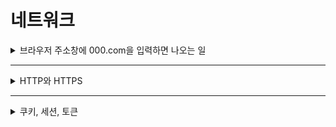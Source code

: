 # 네트워크

<details>
<summary>브라우저 주소창에 000.com을 입력하면 나오는 일</summary>
<div>

어느정도 깊이로 대답할지는 고민하셔야 합니다.

여기서는 가장 일반적인 "대학교"에서 배웠던 수준으로 서술했습니다.(dhcp, arp, dns, tcp, http)

<details>
<summary>DHCP</summary>
<div>

먼저 자신이 사용할 수 있는 ip주소를 얻어야 합니다, 이때 자신의 mac주소는 이미 알고있습니다.(mac주소는 하드웨어에 박혀있습니다)

DHCP는 요청(discover), 제공(offer), 진짜 사용해도 되는지 확인(request), 확인(ack) 단계로 진행됩니다.

DHCP 클라이언트는 브로드캐스트하게 요청 패킷을 뿌립니다.(DHCP는 응용계층 그러니까 맨 위 계층 프로토콜입니다)

하위 프로토콜로는 UDP로 전송하는데, 연결성을 보장할 필요가 없기 때문입니다.

그 이유는 애초에 DHCP 요청 패킷을 받은 머신은 자신이 DHCP 서버가 아니면 drop하기 때문이구요.

자신이 DHCP 서버(보통은 라우터입니다)라면 offer 패킷을 전송합니다.(이렇게 DHCP 서버는 클라이언트의 mac주소와 ip주소를 알게됩니다)

offer 패킷에는 dns의 ip, 서브넷 마스크, 해당 ip의 사용가능 기간(임대하기 때문입니다. DHCP는 애초에 동적 할당!) 등이 적혀있습니다.

이 과정에서 DHCP서버는 보통 라우터이니 first hop 라우터의 ip 주소도 알게 됩니다



</div>
</details>

<details>
<summary>ARP</summary>
<div>

이제 first hop 라우터의 mac 주소를 얻어와야 합니다.(arp는 인터넷 계층입니다. 맨아래보다 하나 위)

클라이언트는 브로드캐스트하게 arp 요청 패킷을 뿌립니다.

요청 패킷을 받은 머신을 패킷을 한번 깝니다. 그리고 적혀있는 ip 주소가 자신과 다르면 drop하고 같으면 reply합니다.

이렇게 알아온 mac 주소는 first hop router의 주소입니다.

그러니까 이 주소는 hop을 뛰면 바뀝니다.

</div>
</details>

<details>
<summary>DNS</summary>
<div>

주소창에 입력했던 주소에 해당하는 ip 주소를 얻어와야 합니다.(DNS는 어플리케이션 계층, 맨 위)

먼저 로컬 DNS에서 ip 주소가 있는지 찾고 없으면 외부 DNS 서버에 질의를 보냅니다.(이건 DHCP에서 얻어왔던 주소입니다.)

DNS는 계층적인 구조로 구성되어 있습니다. 루트에서부터 아래로 요청을 내리면서 ip 주소를 찾습니다.

000.com 이라 하면 . -> com. -> com.000 이런식으로 점점 내려갑니다.

</div>
</details>

<details>
<summary>TCP</summary>
<div>

DNS에서 얻어온 ip 주소에 해당하는 머신과 tcp 통신을 시작합니다.(전송계층, 위에서 2번째)

연결은 먼저 3-way hand shaking을 통해 수립됩니다.

syn-ack/syn-ack 이런 과정을 통해 연결이 수립되고, 이때 MSS와 윈도우 사이즈, isn을 정하게 됩니다.

MSS : 세그먼트 최대 사이즈입니다. 이때 세그먼트란 TCP 페이로드(데이터)의 크기입니다.

window size : tcp 패킷을 2개 보내면 2, 4개씩 보내면 4 이런식입니다. 이는 슬라이딩 윈도우 방식(흐름제어)으로 전송되기 때문에 설정합니다.

isn : 처음으로 쓰게될 시퀀스넘버(seq)입니다. 랜덤하게 생성됩니다.

연결이 수립되고 나면 패킷을 보내고 ack를 받는 과정으로 데이터를 전송합니다.

slow start라는 방식(혼잡제어)으로 시작하는데 아주 작은 윈도우 사이즈에서 시작해서 지수적으로 빠르게 증가시킵니다.

이러다 타임아웃에 의한 패킷 loss가 감지되면 윈도우 사이즈를 초기화 합니다.

다만 같은 ack 넘버가 3번 수신되게 되면, 타임아웃보다는 긍정적인 신호로 해석하고 fast-retransmit(오류제어)을 하게 됩니다.

연결 종료는 4-way hand shaking을 통해 합니다.

fin-ack-fin-ack 이런식으로 진행됩니다.

</div>
</details>

</div>
</details>
<hr>
<details>
<summary>HTTP와 HTTPS</summary>

<div>

기본적인 HTTP와 버전별 차이 그리고 ssl 핸드쉐이킹, 대칭키와 비대칭키 통신에 대해 설명합니다.

<details>
<summary>HTTP</summary>

<div>

### HTTP란
HTTP는 어플리케이션 계층 프로토콜입니다.

특징은 무상태, 비연결성입니다. 데이터 한번 전송하고 연결을 끊습니다.

GET, POST, PUS, DELETE, PATCH 등의 메소드가 있습니다.(이는 일종의 CRUD)

여기 헤더에 쿠키가 담겨있습니다.

참고로 쿠키는 도메인 단위로 구분됩니. a.com != b.com, a.com == mail.a.com(포트 달라도 도메인 같으면 공유가 됩니다!!)

### 버전별 차이

HTTP 1.1부터 keep-alive가 적용되었습니다.

매번 tcp부터 시작하는게 아니라 한번 열어둔 커넥션으로 하나 전송, 다음꺼 전송... 이렇게 진행합니다.

2부터는 멀티 플렉싱을 지원합니다. 하나의 커넥션 여러 파일을 쪼개서 싹 섞어서 보냅니다.

2에서는 서버 푸시도 지원합니다. html에 포함된 css, 이미지 등의 파일을 클라이언트 요청 없이 서버가 바로 전송합니다.

</div>

</details>

<details>
<summary>HTTPS</summary>
<div>

### 대칭키와 비대칭키

대칭키 : 서로 같은 키를 통해 의사소통하는 방식입니다. e.g. 문자열에 송신자는 3을 더하고, 수신자는 3을 빼기

비대칭키 : 서로 다른 키를 통해 의사소통하는 방식입니다. e.g. 문자열에 송신자가 공개키로 암호화, 수신자는 개인키로 복호화

HTTPS는 처음에는 비대칭키로 대칭키를 교환, 이후 통신에는 대칭키로 통신

### ssl/tls hand shaking

처음에는 클라이언트가 서버와 통신을 하고 싶은데 아직 신뢰를 하지 못합니다.

그래서 먼저 랜덤하게 생성된 값을 서버에 전송합니다.(A := 클라이언트가 생성한 랜덤한 값)

이를 수신한 서버는 랜덤하게 생성된 값(B := 서버가 생성한 랜덤한 값)과 서버의 인증서를 클라이언트에게 전송합니다.(이 인증서 중에는 **서버의 공개키**가 담겨있습니다.)

클라이언트는 이 인증서가 진짜인지 CA의 키로 복호화해 살펴봅니다.(이때 사용하는 키는 비대칭키입니다)

즉 서버는 CA의 개인키로 암호화된 정보를 클라이언트에게 전송하고, 클라이언트는 CA의 공개키를 통해 이를 복호화합니다.

이제 클라이언트는 서버를 신뢰할 수 있게 됩니다.

아까 주고 받았던 A와 B를 합쳐 대칭키를 만들고, 이 대칭키를 서버가 전송한 공개키로 암호화합니다.(대칭키는 탈취되면 안되기 때문입니다),

전부 비대칭키를 이용하여 통신하는 것은 오버헤드가 크기 때문에 이런 방식으로 효율적인 통신을 하게 됩니다.

</div>
</details>

</div>
</details>
<hr>
<details>
<summary>쿠키, 세션, 토큰</summary>

<div>
쿠키 : http 헤더에 담겨서 전달됩니다. 진짜 주는거라 클라이언트가 브라우저 쿠키를 삭제 안하면 남아있습니다.

세션 : 쿠키에 세션아이디를 넘겨주고, 서버는 이 아이디를 이용해 메모리, 디비, 파일 등에 상태를 저장합니다.

jwt토큰 : 유저에게 그냥 정보를 담아 넘겨줍니다. (X.Y.Z 이런 형태 헤더, 페이로드, 시그니쳐)

헤더, 페이로드, 서버의 비밀값을 헤더에 적혀있는 알고리즘으로 암호화하면 시그니처가 나옵니다.

보통 로그인시 토큰을 2개를 주어 토큰 방식의 단점을 보완합니다.(접근 토큰, 리프레시 토큰)

접근 토큰은 만료기한이 짧고 인가시에 사용됩니다.

접근토큰이 만료되면 리프레시 토큰으로 재발급 받는다.

</div>

</details>

